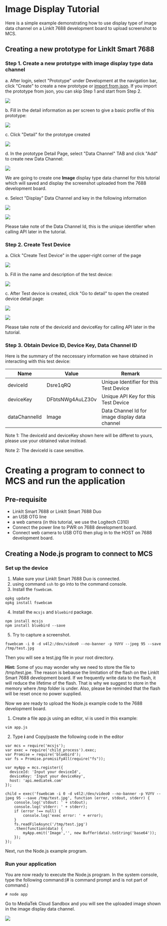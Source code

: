 # Image Display Tutorial

Here is a simple example demonstrating how to use display type of image data channel on a LinkIt 7688 development board to upload screenshot to MCS.


## Creating a new prototype for LinkIt Smart 7688

### Step 1. Create a new prototype with image display type data channel
a. After login, select "Prototype" under Development at the navigation bar, click "Create" to create a new prototype or [import from json](http://cdn.mediatek.com/tutorial/7688/7688_image_CN.json). If you import the prototype from json, you can skip Step 1 and start from Step 2.

![](../images/Linkit_ONE/img_linkitone_02.png)

b. Fill in the detail information as per screen to give a basic profile of this prototype:

![](../images/7688/img_7688_03.png)

c. Click "Detail" for the prototype created

![](../images/7688/img_7688_04.png)

d. In the prototype Detail Page, select "Data Channel" TAB and click "Add" to create new Data Channel:

![](../images/7688/img_7688_05.png)

We are going to create one **Image** display type data channel for this tutorial which will saved and display the screenshot uploaded from the 7688 development board.


e. Select "Display" Data Channel and key in the following information

![](../images/Linkit_ONE/img_linkitone_06.png)

![](../images/7688/img_7688_34.png)

Please take note of the Data Channel Id, this is the unique identifier when calling API later in the tutorial.

### Step 2. Create Test Device

a. Click "Create Test Device" in the upper-right corner of the page

![](../images/7688/img_7688_35.png)

b. Fill in the name and description of the test device:

![](../images/7688/img_7688_36.png)

c. After Test device is created, click "Go to detail" to open the created device detail page:

![](../images/Linkit_ONE/img_linkitone_13.png)


![](../images/7688/img_7688_37.png)

Please take note of the deviceId and deviceKey for calling API later in the tutorial.

### Step 3. Obtain Device ID, Device Key, Data Channel ID
Here is the summary of the neccessary information we have obtained in interacting with this test device:

| Name | Value | Remark |
| -- | -- | -- |
| deviceId | Dsre1qRQ | Unique Identifier for this Test Device |
| deviceKey | DFbtsNWg4AuLZ30v  | Unique API Key for this Test Device |
| dataChannelId | Image | Data Channel Id for image display data channel|

Note 1: The deviceId and deviceKey shown here will be differet to yours, please use your obtained value instead.

Note 2: The deviceId is case sensitive.



# Creating a program to connect to MCS and run the application

## Pre-requisite
* LinkIt Smart 7688 or LinkIt Smart 7688 Duo
* an USB OTG line
* a web camera (in this tutorial, we use the Logitech C310)
* Connect the power line to PWR on 7688 development board.
* Connect web camera to USB OTG then plug in to the HOST on 7688 development board.


## Creating a Node.js program to connect to MCS

### Set up the device
1. Make sure your LinkIt Smart 7688 Duo is connected.
2. using command `ssh` to go into to the command console.
3. Install the `fswebcam`.
```
opkg update
opkg install fswebcam
```

4. Install the `mcsjs` and `bluebird` package.
```
npm install mcsjs
npm install bluebird --save
```

5. Try to capture a screenshot.
```
fswebcam -i 0 -d v4l2:/dev/video0 --no-banner -p YUYV --jpeg 95 --save /tmp/test.jpg
```

Then you will see a test.jpg file in your root directory.

**Hint:** Some of you may wonder why we need to store the file to /tmp/test.jpe. The reason is bebause the limitation of the flash on the LinkIt Smart 7688 development board. If we frequently write data to the flash, it will reduce the lifetime of the flash. That is why we suggest to store in the memory where /tmp folder is under. Also, please be reminded that the flash will be reset once no power supplied.

Now we are ready to upload the Node.js example code to the 7688 development board.

1. Create a file app.js using an editor, vi is used in this example:

```
vim app.js
```

2. Type **i** and Copy/paste the following code in the editor

```
var mcs = require('mcsjs');
var exec = require('child_process').exec;
var Promise = require('bluebird');
var fs = Promise.promisifyAll(require("fs"));

var myApp = mcs.register({
  deviceId: 'Input your deviceId',
  deviceKey: 'Input your deviceKey',
  host: 'api.mediatek.com'
});

child = exec('fswebcam -i 0 -d v4l2:/dev/video0 --no-banner -p YUYV --jpeg 95 --save /tmp/test.jpg', function (error, stdout, stderr) {
    console.log('stdout: ' + stdout);
    console.log('stderr: ' + stderr);
    if (error !== null) {
        console.log('exec error: ' + error);
    }
    fs.readFileAsync('/tmp/test.jpg')
    .then(function(data) {
        myApp.emit('Image','', new Buffer(data).toString('base64'));
    });
});
```


Next, run the Node.js example program.

### Run your application
You are now ready to execute the Node.js program. In the system console, type the following command:(# is command prompt and is not part of command.)

```
# node app
```

Go to MediaTek Cloud Sandbox and you will see the uploaded image shown in the image display data channel.

![](../images/7688/img_7688_38.png)

